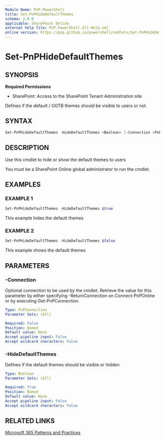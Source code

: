 ```yaml
---
Module Name: PnP.PowerShell
title: Set-PnPHideDefaultThemes
schema: 2.0.0
applicable: SharePoint Online
external help file: PnP.PowerShell.dll-Help.xml
online version: https://pnp.github.io/powershell/cmdlets/Set-PnPHideDefaultThemes.html
---
```

 
# Set-PnPHideDefaultThemes

## SYNOPSIS

**Required Permissions**

* SharePoint: Access to the SharePoint Tenant Administration site

Defines if the default / OOTB themes should be visible to users or not.

## SYNTAX

```powershell
Set-PnPHideDefaultThemes -HideDefaultThemes <Boolean> [-Connection <PnPConnection>] [<CommonParameters>]
```

## DESCRIPTION
Use this cmdlet to hide or show the default themes to users

You must be a SharePoint Online global administrator to run the cmdlet.

## EXAMPLES

### EXAMPLE 1
```powershell
Set-PnPHideDefaultThemes -HideDefaultThemes $true
```

This example hides the default themes

### EXAMPLE 2
```powershell
Set-PnPHideDefaultThemes -HideDefaultThemes $false
```

This example shows the default themes

## PARAMETERS

### -Connection
Optional connection to be used by the cmdlet. Retrieve the value for this parameter by either specifying -ReturnConnection on Connect-PnPOnline or by executing Get-PnPConnection.

```yaml
Type: PnPConnection
Parameter Sets: (All)

Required: False
Position: Named
Default value: None
Accept pipeline input: False
Accept wildcard characters: False
```

### -HideDefaultThemes
Defines if the default themes should be visible or hidden

```yaml
Type: Boolean
Parameter Sets: (All)

Required: True
Position: Named
Default value: None
Accept pipeline input: False
Accept wildcard characters: False
```

## RELATED LINKS

[Microsoft 365 Patterns and Practices](https://aka.ms/m365pnp)

